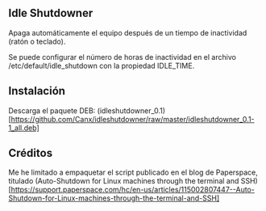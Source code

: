 Idle Shutdowner
---------------

Apaga automáticamente el equipo después de un tiempo de inactividad (ratón o teclado).

Se puede configurar el número de horas de inactividad en el archivo /etc/default/idle_shutdown con la propiedad IDLE_TIME.

Instalación
-----------
Descarga el paquete DEB: (idleshutdowner_0.1)[https://github.com/Canx/idleshutdowner/raw/master/idleshutdowner_0.1-1_all.deb]

Créditos
--------
Me he limitado a empaquetar el script publicado en el blog de Paperspace, titulado (Auto-Shutdown for Linux machines through the terminal and SSH)[https://support.paperspace.com/hc/en-us/articles/115002807447--Auto-Shutdown-for-Linux-machines-through-the-terminal-and-SSH]
